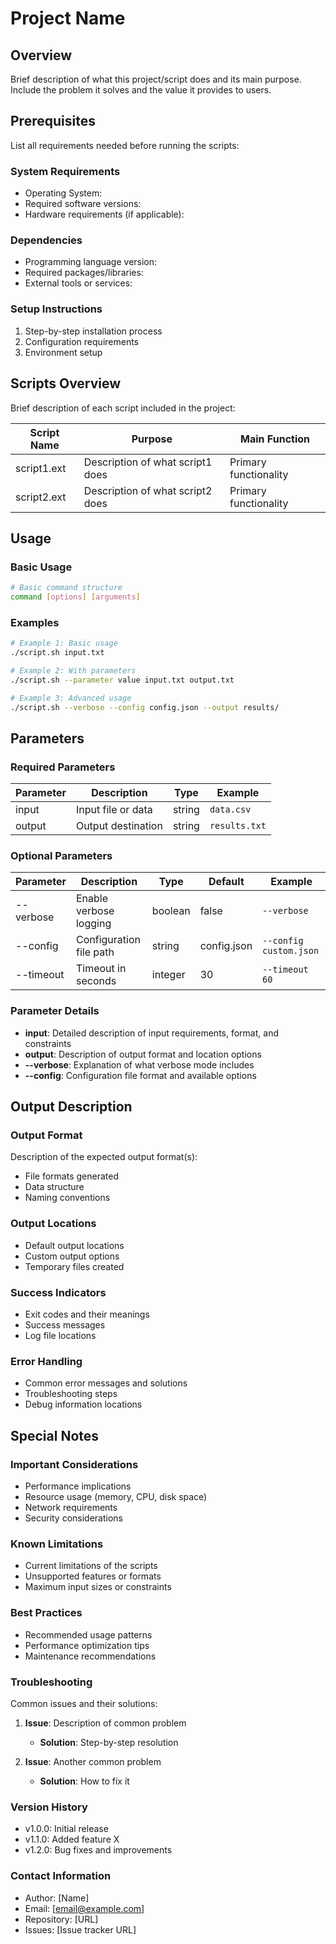 # Project Name

## Overview

Brief description of what this project/script does and its main purpose. Include the problem it solves and the value it provides to users.

## Prerequisites

List all requirements needed before running the scripts:

### System Requirements
- Operating System: 
- Required software versions:
- Hardware requirements (if applicable):

### Dependencies
- Programming language version:
- Required packages/libraries:
- External tools or services:

### Setup Instructions
1. Step-by-step installation process
2. Configuration requirements
3. Environment setup

## Scripts Overview

Brief description of each script included in the project:

| Script Name | Purpose | Main Function |
|-------------|---------|---------------|
| script1.ext | Description of what script1 does | Primary functionality |
| script2.ext | Description of what script2 does | Primary functionality |

## Usage

### Basic Usage
```bash
# Basic command structure
command [options] [arguments]
```

### Examples
```bash
# Example 1: Basic usage
./script.sh input.txt

# Example 2: With parameters
./script.sh --parameter value input.txt output.txt

# Example 3: Advanced usage
./script.sh --verbose --config config.json --output results/
```

## Parameters

### Required Parameters
| Parameter | Description | Type | Example |
|-----------|-------------|------|---------|
| input | Input file or data | string | `data.csv` |
| output | Output destination | string | `results.txt` |

### Optional Parameters
| Parameter | Description | Type | Default | Example |
|-----------|-------------|------|---------|---------|
| --verbose | Enable verbose logging | boolean | false | `--verbose` |
| --config | Configuration file path | string | config.json | `--config custom.json` |
| --timeout | Timeout in seconds | integer | 30 | `--timeout 60` |

### Parameter Details
- **input**: Detailed description of input requirements, format, and constraints
- **output**: Description of output format and location options
- **--verbose**: Explanation of what verbose mode includes
- **--config**: Configuration file format and available options

## Output Description

### Output Format
Description of the expected output format(s):
- File formats generated
- Data structure
- Naming conventions

### Output Locations
- Default output locations
- Custom output options
- Temporary files created

### Success Indicators
- Exit codes and their meanings
- Success messages
- Log file locations

### Error Handling
- Common error messages and solutions
- Troubleshooting steps
- Debug information locations

## Special Notes

### Important Considerations
- Performance implications
- Resource usage (memory, CPU, disk space)
- Network requirements
- Security considerations

### Known Limitations
- Current limitations of the scripts
- Unsupported features or formats
- Maximum input sizes or constraints

### Best Practices
- Recommended usage patterns
- Performance optimization tips
- Maintenance recommendations

### Troubleshooting
Common issues and their solutions:

1. **Issue**: Description of common problem
   - **Solution**: Step-by-step resolution

2. **Issue**: Another common problem
   - **Solution**: How to fix it

### Version History
- v1.0.0: Initial release
- v1.1.0: Added feature X
- v1.2.0: Bug fixes and improvements

### Contact Information
- Author: [Name]
- Email: [email@example.com]
- Repository: [URL]
- Issues: [Issue tracker URL]
